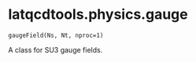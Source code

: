 latqcdtools.physics.gauge
=============

`gaugeField(Ns, Nt, nproc=1)`

A class for SU3 gauge fields. 

